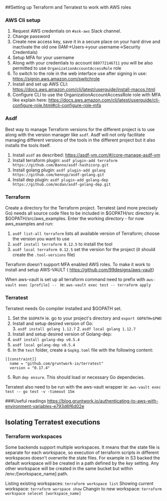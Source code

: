 ##Setting up Terraform and Terratest to work with AWS roles

### AWS Cli setup
1. Request AWS credentials on `#ask-aws` Slack channel.
2. Change password
3. Create new access key, save it in a secure place on your hard drive and inactivate the old one (IAM->Users->your username->Security Credentials)
4. Setup MFA for your username
5. Along with your credentials to account `889772146711` you will be also permitted to use `OrganizationAccountAccessRole` role
6. To switch to the role in the web interface use after signing in use: https://signin.aws.amazon.com/switchrole
7. Install and set up AWS CLI: https://docs.aws.amazon.com/cli/latest/userguide/install-macos.html
8. Configure CLI to use the OrganizationAccountAccessRole  role with MFA like explain here: https://docs.aws.amazon.com/cli/latest/userguide/cli-configure-role.html#cli-configure-role-mfa

### Asdf
Best way to manage Terraform versions for the different project is to use along with the version manager like `asdf`. Asdf will not only facilitate managing different versions of the tools in the different project but it also installs the tools itself. 

1. Install `asdf` as described: https://asdf-vm.com/#/core-manage-asdf-vm
2. Install terraform plugin: `asdf plugin-add terraform https://github.com/Banno/asdf-hashicorp.git`
3. Install golang plugin: `asdf plugin-add golang https://github.com/kennyp/asdf-golang.git`
4. Install dep plugin: `asdf plugin-add golang-dep https://github.com/mcdan/asdf-golang-dep.git`

### Terraform
Create a directory for the Terraform project. Terratest (and more precisely Go) needs all source code files to be included in $GOPATH/src directory ie.  $GOPATH/src/aws_examples. Enter the working directory - for now aws_examples and run:
1. `asdf list-all terraform` lists all available version of Terraform; choose the version you want to use 
2. `asdf install terraform 0.12.5` to install the tool
3. `asdf local terraform 0.12.5` set the version for the project (it should create the `.tool-versions` file)

Terraform doesn't support MFA enabled AWS roles. To make it work to install and setup AWS-VAULT ( https://github.com/99designs/aws-vault)

When aws-vault is set up all terraform command need to prefix with `aws-vault exec [profile] -- ` ie:
`aws-vault exec test -- terraform apply`

### Terratest
Terratest needs Go compiler installed and $GOPATH set.
1. Set the `$GOPATH` ie. go to your project's directory and `export GOPATH=$PWD`
2. Install  and setup desired version of Go:  
   3. `asdf install golang 1.12.7`
   2. `asdf local golang 1.12.7`
3. Install  and setup desired version of Golang-dep:
  1.  `asdf install golang-dep v0.5.4`
  2.  `asdf local golang-dep v0.5.4`
3. In the `test` folder, create a `Gopkg.toml` file with the following content:
```
[[constraint]]
  name = "github.com/gruntwork-io/terratest"
  version = "0.17.4"  
```
5. Run `dep ensure`. This should load or necessary Go dependecies.

Terratest also need to be run with the aws-vault wrapper ie: `aws-vault exec test -- go test -v -timeout 15m`

###Useful readings
 https://blog.gruntwork.io/authenticating-to-aws-with-environment-variables-e793d6f6d02e

## Isolating Terratest executions

### Terraform workspaces
Some backends support multiple workspaces. It means that the state file is separate for each workspace, so execution of terraform scripts in different workspaces doesn't overwrite the state files.
For example in S3 backed the default workspace will be created in a path defined by the _key_ setting. Any other workspace will be created in the same bucket but within /env:/[workspace_name] path.

Listing existing workspaces: `terraform workspace list`
Showing current workspace: `terraform worspace show`
Changin to new workspace: `terraform workspace selecet [workspace_name]`




